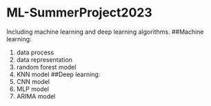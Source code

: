 # ML-SummerProject2023
Including machine learning and deep learning algorithms. 
##Machine learning: 
1. data process
2. data representation
3. random forest model
4. KNN model
##Deep learning:
1. CNN model
2. MLP model
3. ARIMA model
